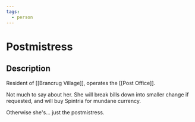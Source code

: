 ```yaml
---
tags:
  - person
---
```


# Postmistress

## Description
Resident of [[Brancrug Village]], operates the [[Post Office]]. 

Not much to say about her. She will break bills down into smaller change if requested, and will buy Spintria for mundane currency. 

Otherwise she's... just the postmistress. 
